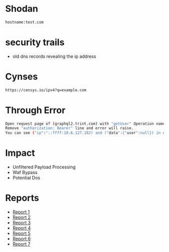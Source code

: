 # Shodan
```bash
hostname:test.com
```

# security trails
- old dns records revealing the ip address

# Cynses
```bash
https://censys.io/ipv4?q=example.com
```

# Through Error
```bash
Open request page of (graphql2.trint.com) with "getUser" Operation name.
Remove "authorization: Bearer" line and error will raise.
You can see ("ip":"::ffff:10.6.127.182) and ("data":{"user":null}) in error. It is happening only on "getUser" operation name.
```
# Impact
- Unfiltered Payload Processing
- Waf Bypass
- Potential Dos


# Reports
- [Report 1](https://hackerone.com/reports/687908)
- [Report 2](https://hackerone.com/reports/1637577)
- [Report 3](https://hackerone.com/reports/1536299)
- [Report 4](https://hackerone.com/reports/1327443)
- [Report 5](https://hackerone.com/reports/360825)
- [Report 6](https://hackerone.com/reports/1105673)
- [Report 7](https://hackerone.com/reports/315838)

